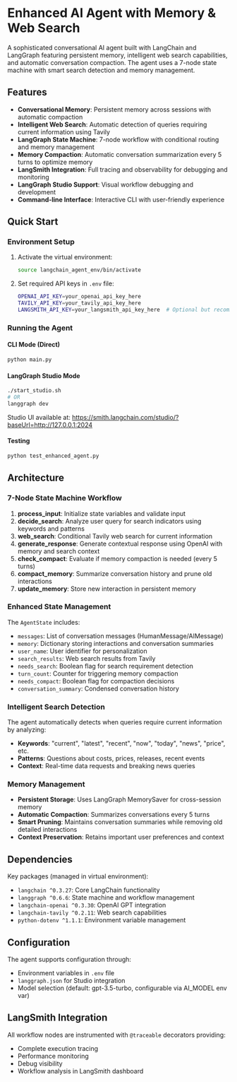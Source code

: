 # Enhanced AI Agent with Memory & Web Search

A sophisticated conversational AI agent built with LangChain and LangGraph featuring persistent memory, intelligent web search capabilities, and automatic conversation compaction. The agent uses a 7-node state machine with smart search detection and memory management.

## Features

- **Conversational Memory**: Persistent memory across sessions with automatic compaction
- **Intelligent Web Search**: Automatic detection of queries requiring current information using Tavily
- **LangGraph State Machine**: 7-node workflow with conditional routing and memory management
- **Memory Compaction**: Automatic conversation summarization every 5 turns to optimize memory
- **LangSmith Integration**: Full tracing and observability for debugging and monitoring
- **LangGraph Studio Support**: Visual workflow debugging and development
- **Command-line Interface**: Interactive CLI with user-friendly experience

## Quick Start

### Environment Setup
1. Activate the virtual environment:
   ```bash
   source langchain_agent_env/bin/activate
   ```

2. Set required API keys in `.env` file:
   ```bash
   OPENAI_API_KEY=your_openai_api_key_here
   TAVILY_API_KEY=your_tavily_api_key_here
   LANGSMITH_API_KEY=your_langsmith_api_key_here  # Optional but recommended
   ```

### Running the Agent

#### CLI Mode (Direct)
```bash
python main.py
```

#### LangGraph Studio Mode
```bash
./start_studio.sh
# OR
langgraph dev
```
Studio UI available at: https://smith.langchain.com/studio/?baseUrl=http://127.0.0.1:2024

#### Testing
```bash
python test_enhanced_agent.py
```

## Architecture

### 7-Node State Machine Workflow
1. **process_input**: Initialize state variables and validate input
2. **decide_search**: Analyze user query for search indicators using keywords and patterns
3. **web_search**: Conditional Tavily web search for current information
4. **generate_response**: Generate contextual response using OpenAI with memory and search context
5. **check_compact**: Evaluate if memory compaction is needed (every 5 turns)
6. **compact_memory**: Summarize conversation history and prune old interactions
7. **update_memory**: Store new interaction in persistent memory

### Enhanced State Management
The `AgentState` includes:
- `messages`: List of conversation messages (HumanMessage/AIMessage)
- `memory`: Dictionary storing interactions and conversation summaries
- `user_name`: User identifier for personalization
- `search_results`: Web search results from Tavily
- `needs_search`: Boolean flag for search requirement detection
- `turn_count`: Counter for triggering memory compaction
- `needs_compact`: Boolean flag for compaction decisions
- `conversation_summary`: Condensed conversation history

### Intelligent Search Detection
The agent automatically detects when queries require current information by analyzing:
- **Keywords**: "current", "latest", "recent", "now", "today", "news", "price", etc.
- **Patterns**: Questions about costs, prices, releases, recent events
- **Context**: Real-time data requests and breaking news queries

### Memory Management
- **Persistent Storage**: Uses LangGraph MemorySaver for cross-session memory
- **Automatic Compaction**: Summarizes conversations every 5 turns
- **Smart Pruning**: Maintains conversation summaries while removing old detailed interactions
- **Context Preservation**: Retains important user preferences and context

## Dependencies

Key packages (managed in virtual environment):
- `langchain ^0.3.27`: Core LangChain functionality
- `langgraph ^0.6.6`: State machine and workflow management
- `langchain-openai ^0.3.30`: OpenAI GPT integration
- `langchain-tavily ^0.2.11`: Web search capabilities
- `python-dotenv ^1.1.1`: Environment variable management

## Configuration

The agent supports configuration through:
- Environment variables in `.env` file
- `langgraph.json` for Studio integration
- Model selection (default: gpt-3.5-turbo, configurable via AI_MODEL env var)

## LangSmith Integration

All workflow nodes are instrumented with `@traceable` decorators providing:
- Complete execution tracing
- Performance monitoring
- Debug visibility
- Workflow analysis in LangSmith dashboard